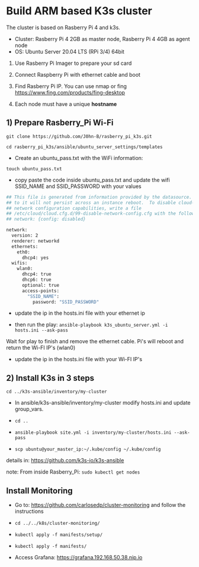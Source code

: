 # Build ARM based K3s cluster

The cluster is based on Rasberry Pi 4 and k3s.

- Cluster: Rasberry Pi 4 2GB as master node, Rasberry Pi 4 4GB as agent node
- OS: Ubuntu Server 20.04 LTS (RPi 3/4) 64bit

1) Use Rasberry Pi Imager to prepare your sd card

2) Connect Raspberry Pi with ethernet cable and boot

3) Find Rasberry Pi IP. You can use nmap or fing     <https://www.fing.com/products/fing-desktop>

4) Each node must have a unique **hostname**

## 1) Prepare Rasberry_Pi Wi-Fi

```git clone https://github.com/J0hn-B/rasberry_pi_k3s.git```

```cd rasberry_pi_k3s/ansible/ubuntu_server_settings/templates```

- Create an ubuntu_pass.txt with the WiFi information:

```touch ubuntu_pass.txt```

- copy paste the code inside ubuntu_pass.txt and update the wifi SSID_NAME and SSID_PASSWORD with your values

```bash
## This file is generated from information provided by the datasource.  Changes
## to it will not persist across an instance reboot.  To disable cloud-init's
## network configuration capabilities, write a file
## /etc/cloud/cloud.cfg.d/99-disable-network-config.cfg with the following:
## network: {config: disabled}

network:
  version: 2
  renderer: networkd
  ethernets:
    eth0:
      dhcp4: yes
  wifis:
    wlan0:
      dhcp4: true
      dhcp6: true
      optional: true
      access-points: 
        "SSID_NAME":
          password: "SSID_PASSWORD"

```

- update the ip in the hosts.ini file with your ethernet ip

- then run the play: ```ansible-playbook k3s_ubuntu_server.yml -i hosts.ini --ask-pass```

Wait for play to finish and remove the ethernet cable. Pi's will reboot and return the Wi-FI IP's (wlan0)

- update the ip in the hosts.ini file with your Wi-FI IP's

## 2) Install K3s in 3 steps

```cd ../k3s-ansible/inventory/my-cluster```

- In ansible/k3s-ansible/inventory/my-cluster modify hosts.ini and update group_vars.

- ```cd ..```

- ```ansible-playbook site.yml -i inventory/my-cluster/hosts.ini --ask-pass```

- ```scp ubuntu@your_master_ip:~/.kube/config ~/.kube/config```

details in: <https://github.com/k3s-io/k3s-ansible>

note: From inside Rasberry_Pi: ```sudo kubectl get nodes```

## Install Monitoring

- Go to: <https://github.com/carlosedp/cluster-monitoring> and follow the instructions

- ```cd ../../k8s/cluster-monitoring/```

- ```kubectl apply -f manifests/setup/```
- ```kubectl apply -f manifests/```

- Access Grafana: <https://grafana.192.168.50.38.nip.io>
